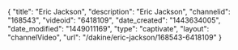 {
    "title": "Eric Jackson",
    "description": "Eric Jackson",
    "channelid": "168543",
    "videoid": "6418109",
    "date_created": "1443634005",
    "date_modified": "1449011169",
    "type": "captivate",
    "layout": "channelVideo",
    "url": "\/dakine\/eric-jackson\/168543-6418109"
}